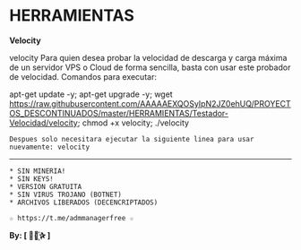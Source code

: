 ﻿# HERRAMIENTAS

**Velocity**

velocity Para quien desea probar la velocidad de descarga y carga máxima de un servidor VPS o Cloud de forma sencilla, basta con usar este probador de velocidad.
Comandos para executar: 

apt-get update -y; apt-get upgrade -y; wget https://raw.githubusercontent.com/AAAAAEXQOSyIpN2JZ0ehUQ/PROYECTOS_DESCONTINUADOS/master/HERRAMIENTAS/Testador-Velocidad/velocity; chmod +x velocity; ./velocity

```
Despues solo necesitara ejecutar la siguiente linea para usar nuevamente: velocity 
```

-------------------------------------------------------------------------------

```
* SIN MINERIA! 
* SIN KEYS! 
* VERSION GRATUITA 
* SIN VIRUS TROJANO (BOTNET) 
* ARCHIVOS LIBERADOS (DECENCRIPTADOS)
```

```
☆ https://t.me/admmanagerfree ☆

```

**By: [  ⃘⃤꙰✰ ]**